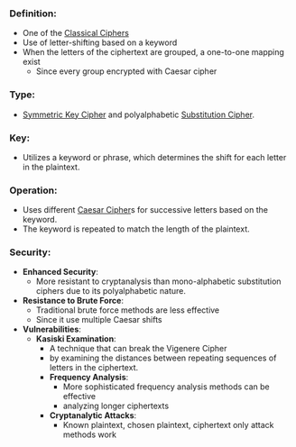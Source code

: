 ### Definition:
- One of the [Classical Ciphers](Classical%20Ciphers.md)
- Use of letter-shifting based on a keyword
- When the letters of the ciphertext are grouped, a one-to-one mapping exist
	- Since every group encrypted with Caesar cipher
### Type:
- [Symmetric Key Cipher](Symmetric%20Key%20Cipher.md) and polyalphabetic [Substitution Cipher](Substitution%20Cipher.md).
### Key:
- Utilizes a keyword or phrase, which determines the shift for each letter in the plaintext.
### Operation:
- Uses different [Caesar Cipher](Caesar%20Cipher.md)s for successive letters based on the keyword. 
- The keyword is repeated to match the length of the plaintext.
### Security:
- **Enhanced Security**: 
	- More resistant to cryptanalysis than mono-alphabetic substitution ciphers due to its polyalphabetic nature.
- **Resistance to Brute Force**: 
	- Traditional brute force methods are less effective
	- Since it use multiple Caesar shifts
- **Vulnerabilities**:
	- **Kasiski Examination**: 
		- A technique that can break the Vigenere Cipher 
		- by examining the distances between repeating sequences of letters in the ciphertext.
	  - **Frequency Analysis**: 
		  - More sophisticated frequency analysis methods can be effective
		  - analyzing longer ciphertexts
	  - **Cryptanalytic Attacks**: 
		  - Known plaintext, chosen plaintext, ciphertext only attack methods work 
